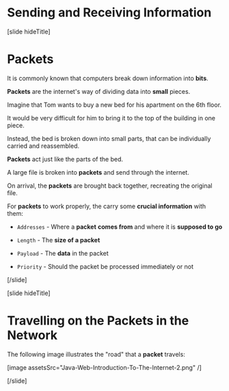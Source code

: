 # Sending and Receiving Information

[slide hideTitle]

# Packets

It is commonly known that computers break down information into **bits**.

**Packets** are the internet's way of dividing data into **small** pieces.

Imagine that Tom wants to buy a new bed for his apartment on the 6th floor.

It would be very difficult for him to bring it to the top of the building in one piece.

Instead, the bed is broken down into small parts, that can be individually carried and reassembled.

**Packets** act just like the parts of the bed.

A large file is broken into **packets** and send through the internet.

On arrival, the **packets** are brought back together, recreating the original file.

For **packets** to work properly, the carry some **crucial information** with them:

- `Addresses` - Where a **packet** **comes from** and where it is **supposed to go**

- `Length` - The **size of a packet**

- `Payload` - The **data** in the packet

- `Priority` - Should the packet be processed immediately or not

[/slide]

[slide hideTitle]

# Travelling on the Packets in the Network

The following image illustrates the "road" that a **packet** travels:

[image assetsSrc="Java-Web-Introduction-To-The-Internet-2.png" /]

[/slide]
